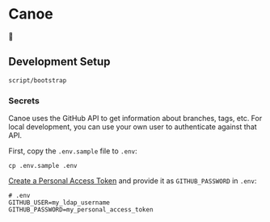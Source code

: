 # Canoe

:ship:

## Development Setup

```
script/bootstrap
```

### Secrets

Canoe uses the GitHub API to get information about branches, tags, etc. For local development, you can use your own user to authenticate against that API.

First, copy the `.env.sample` file to `.env`:

```
cp .env.sample .env
```

[Create a Personal Access Token](https://git.dev.pardot.com/settings/applications) and provide it as `GITHUB_PASSWORD` in `.env`:

```
# .env
GITHUB_USER=my_ldap_username
GITHUB_PASSWORD=my_personal_access_token
```
